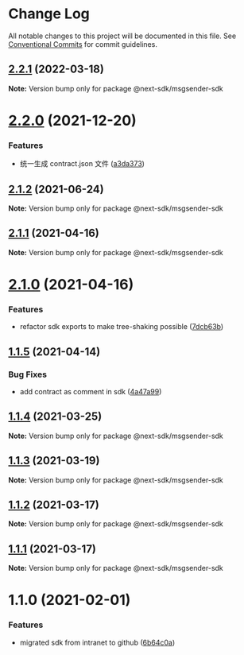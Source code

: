 # Change Log

All notable changes to this project will be documented in this file.
See [Conventional Commits](https://conventionalcommits.org) for commit guidelines.

## [2.2.1](https://github.com/easyops-cn/next-providers/compare/@next-sdk/msgsender-sdk@2.2.0...@next-sdk/msgsender-sdk@2.2.1) (2022-03-18)

**Note:** Version bump only for package @next-sdk/msgsender-sdk

# [2.2.0](https://github.com/easyops-cn/next-providers/compare/@next-sdk/msgsender-sdk@2.1.2...@next-sdk/msgsender-sdk@2.2.0) (2021-12-20)

### Features

- 统一生成 contract.json 文件 ([a3da373](https://github.com/easyops-cn/next-providers/commit/a3da3737b40db2c347bc2fd3b2d23c9beb1673a7))

## [2.1.2](https://github.com/easyops-cn/next-providers/compare/@next-sdk/msgsender-sdk@2.1.1...@next-sdk/msgsender-sdk@2.1.2) (2021-06-24)

**Note:** Version bump only for package @next-sdk/msgsender-sdk

## [2.1.1](https://github.com/easyops-cn/next-providers/compare/@next-sdk/msgsender-sdk@2.1.0...@next-sdk/msgsender-sdk@2.1.1) (2021-04-16)

**Note:** Version bump only for package @next-sdk/msgsender-sdk

# [2.1.0](https://github.com/easyops-cn/next-providers/compare/@next-sdk/msgsender-sdk@1.1.5...@next-sdk/msgsender-sdk@2.1.0) (2021-04-16)

### Features

- refactor sdk exports to make tree-shaking possible ([7dcb63b](https://github.com/easyops-cn/next-providers/commit/7dcb63bad6a7e6357c1c14ce9cf3ff9152c0c632))

## [1.1.5](https://github.com/easyops-cn/next-providers/compare/@next-sdk/msgsender-sdk@1.1.4...@next-sdk/msgsender-sdk@1.1.5) (2021-04-14)

### Bug Fixes

- add contract as comment in sdk ([4a47a99](https://github.com/easyops-cn/next-providers/commit/4a47a99b3ed7f3a366ba64121b71d9f27d07148d))

## [1.1.4](https://github.com/easyops-cn/next-providers/compare/@next-sdk/msgsender-sdk@1.1.3...@next-sdk/msgsender-sdk@1.1.4) (2021-03-25)

**Note:** Version bump only for package @next-sdk/msgsender-sdk

## [1.1.3](https://github.com/easyops-cn/next-providers/compare/@next-sdk/msgsender-sdk@1.1.2...@next-sdk/msgsender-sdk@1.1.3) (2021-03-19)

**Note:** Version bump only for package @next-sdk/msgsender-sdk

## [1.1.2](https://github.com/easyops-cn/next-providers/compare/@next-sdk/msgsender-sdk@1.1.1...@next-sdk/msgsender-sdk@1.1.2) (2021-03-17)

**Note:** Version bump only for package @next-sdk/msgsender-sdk

## [1.1.1](https://github.com/easyops-cn/next-providers/compare/@next-sdk/msgsender-sdk@1.1.0...@next-sdk/msgsender-sdk@1.1.1) (2021-03-17)

**Note:** Version bump only for package @next-sdk/msgsender-sdk

# 1.1.0 (2021-02-01)

### Features

- migrated sdk from intranet to github ([6b64c0a](https://github.com/easyops-cn/next-providers/commit/6b64c0af35b7ac5b7df5459aa577b87e84d75aa0))

